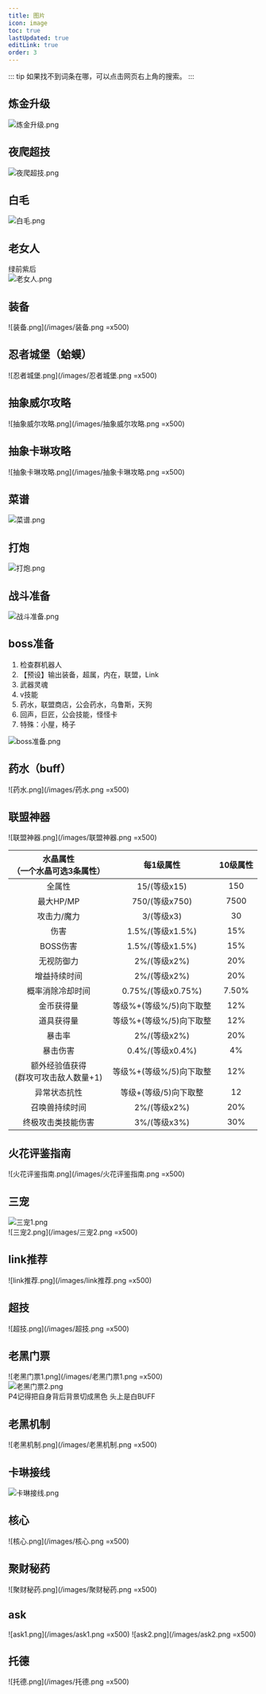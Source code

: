 ```yaml
---
title: 图片
icon: image
toc: true
lastUpdated: true
editLink: true
order: 3
---
```


::: tip
如果找不到词条在哪，可以点击网页右上角的搜索。
:::

## 炼金升级

![炼金升级.png](/images/炼金升级.png)

## 夜爬超技

![夜爬超技.png](/images/夜爬超技.png)

## 白毛

![白毛.png](/images/白毛.png)

## 老女人

绿前紫后\
![老女人.png](/images/老女人.png)

## 装备

![装备.png](/images/装备.png =x500)

## 忍者城堡（蛤蟆）

![忍者城堡.png](/images/忍者城堡.png =x500)

## 抽象威尔攻略

![抽象威尔攻略.png](/images/抽象威尔攻略.png =x500)

## 抽象卡琳攻略

![抽象卡琳攻略.png](/images/抽象卡琳攻略.png =x500)

## 菜谱

![菜谱.png](/images/菜谱.png)

## 打炮

![打炮.png](/images/打炮.png)

## 战斗准备

![战斗准备.png](/images/战斗准备.png)

## boss准备

1. 检查群机器人
2. 【预设】输出装备，超属，内在，联盟，Link
3. 武器灵魂
4. v技能
5. 药水，联盟商店，公会药水，乌鲁斯，天狗
6. 回声，巨匠，公会技能，怪怪卡
7. 特殊：小屋，椅子

![boss准备.png](/images/boss准备.png)

## 药水（buff）

![药水.png](/images/药水.png =x500)

## 联盟神器

![联盟神器.png](/images/联盟神器.png =x500)

|   水晶属性<br/>（一个水晶可选3条属性）   |      每1级属性       | 10级属性 |
|:-------------------------:|:----------------:|:-----:|
|            全属性            |    15/(等级x15)    |  150  |
|          最大HP/MP          |   750/(等级x750)   | 7500  |
|          攻击力/魔力           |     3/(等级x3)     |  30   |
|            伤害             |  1.5%/(等级x1.5%)  |  15%  |
|          BOSS伤害           |  1.5%/(等级x1.5%)  |  15%  |
|           无视防御力           |    2%/(等级x2%)    |  20%  |
|          增益持续时间           |    2%/(等级x2%)    |  20%  |
|         概率消除冷却时间          | 0.75%/(等级x0.75%) | 7.50% |
|           金币获得量           | 等级%+(等级%/5)向下取整  |  12%  |
|           道具获得量           | 等级%+(等级%/5)向下取整  |  12%  |
|            暴击率            |    2%/(等级x2%)    |  20%  |
|           暴击伤害            |  0.4%/(等级x0.4%)  |  4%   |
| 额外经验值获得<br/>(群攻可攻击敌人数量+1) | 等级%+(等级%/5)向下取整  |  12%  |
|          异常状态抗性           |  等级+(等级/5)向下取整   |  12   |
|          召唤兽持续时间          |    2%/(等级x2%)    |  20%  |
|         终极攻击类技能伤害         |    3%/(等级x3%)    |  30%  |

## 火花评鉴指南

![火花评鉴指南.png](/images/火花评鉴指南.png =x500)

## 三宠

![三宠1.png](/images/三宠1.png)\
![三宠2.png](/images/三宠2.png =x500)

## link推荐

![link推荐.png](/images/link推荐.png =x500)

## 超技

![超技.png](/images/超技.png =x500)

## 老黑门票

![老黑门票1.png](/images/老黑门票1.png =x500)\
![老黑门票2.png](/images/老黑门票2.png)\
P4记得把自身背后背景切成黑色 头上是白BUFF

## 老黑机制

![老黑机制.png](/images/老黑机制.png =x500)

## 卡琳接线

![卡琳接线.png](/images/卡琳接线.png)

## 核心

![核心.png](/images/核心.png =x500)

## 聚财秘药

![聚财秘药.png](/images/聚财秘药.png =x500)

## ask

![ask1.png](/images/ask1.png =x500)
![ask2.png](/images/ask2.png =x500)

## 托德

![托德.png](/images/托德.png =x500)
